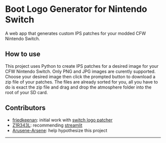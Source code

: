 # Boot Logo Generator for Nintendo Switch
A web app that generates custom IPS patches for your modded CFW Nintendo Switch.

## How to use
This project uses Python to create IPS patches for a desired image for your CFW Nintendo Switch. Only PNG and JPG images are curently supported. Choose your desired image then click the prompted button to download a zip file of your patches. The files are already sorted for you, all you have to do is exact the zip file and drag and drop the atmosphere folder into the root of your SD card.

## Contributors
- [friedkeenan](https://github.com/friedkeenan): initial work with [switch logo patcher](https://github.com/friedkeenan/switch-logo-patcher)
- [Z1R343L](https://github.com/Z1R343L): recommending [streamlit](https://streamlit.io)
- [Arusene-Arsene](https://github.com/Arusene-Arsene): help hypothesize this project
---